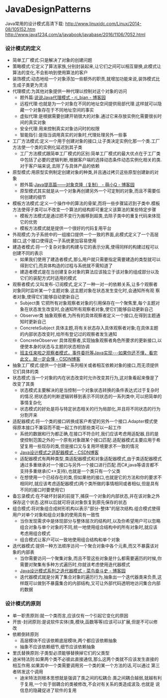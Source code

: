 # JavaDesignPatterns
Java常用的设计模式高清下载:
http://www.linuxidc.com/Linux/2014-08/105152.htm
http://www.java1234.com/a/javabook/javabase/2016/1106/7052.html


### 设计模式的定义
* 简单工厂模式:只是解决了对象的创建问题
* 策略模式:它定义了算法家族,分别封装起来,让它们之间可以相互替换,此模式让算法的变化,不会影响到使用算法的客户
* 装饰模式:动态地给一个对象添加一些额外的职责,就增加功能来说,装饰模式比生成子类更为灵活
* 代理模式:为其他对象提供一种代理以控制对这个对象的访问
   * 题外篇:[说说Java代理模式 - rj_bian - 博客园](https://www.cnblogs.com/chinajava/p/5880870.html) 
   * 远程代理:也就是为一个对象在不同的地址空间提供局部代理.这样就可以隐藏一个对象存在于不同地址空间的事实
   * 虚拟代理:是根据需要创建开销很大的对象.通过它来存放实例化需要很长时间的真实对象
   * 安全代理:用来控制真实对象访问时的权限
   * 智能指引:是指当调用真实的对象时,代理处理另外一些事
* 工厂方法模式:定义一个用于创建对象的接口,让子类决定实例化那一个类.工厂方法使一个类的实例化延迟到其子类
   * 工厂方法模式跟简单工厂模式的区别:简单工厂模式的最大优点在于工厂类中包括了必要的逻辑判断,根据客户端的选择动态条件动态实例化相关的类.
     对于客户端来说,去除了与具体产品的依赖
* 原型模式:用原型实例制定创建对象的种类,并且通过拷贝这些原型创建新的对象
   * 题外篇:[Java提高篇——对象克隆（复制） - 萌小Q - 博客园](https://www.cnblogs.com/Qian123/p/5710533.html)
   * 原型模式其实就是从一个对象再创建另外一个可定制的对象,而且不需要任何创建的细节 
* 模板方法模式:定义一个操作中的算法的骨架,而将一些步骤延迟到子类中.模板方法使得子类可以不改变一个算法的结构即可重定义该算法的某些特定步骤
   * 模板方法模式是通过把不变行为搬移到超类,去除子类中的重复代码来体现它的优势
   * 模板方法模式就是提供一个很好的代码复用平台
* 外观模式:为子系统中的一组接口提供一个一致的界面,此模式定义了一个高层接口,这个接口使得这一子系统更加容易使用
* 建造者模式:将一个复杂对象的构建与它的表示分离,使得同样的构建过程可以创建不同的表示
   * 如果我们使用了建造者模式,那么用户就只需要指定需要建造的类型就可以得到它们,而具体构造的过程与系统就不需知道了
   * 建造者模式是在当创建复杂对象的算法应该独立于该对象的组成部分以及它们的装配方式时适用的模式
* 观察者模式:又叫发布-订阅模式,定义了一种一对一的依赖关系,让多个观察者对象同时监听某一个主题对象.这主题对象在状态发生变化时,会通知所有观
  察者对象,使得它们能够自动更新自己
   * Subject类  它把所有对象观察者对象的引用保存在一个聚焦里,每个主题对象在状态发生改变时,会通知所有观察者对象,使它们能够自动更新自己
   * Observer类 抽象观察者,为所有的具体观察者定义一个接口,在得到主题通知时更新自己
   * ConcreteSubject 具体主题,将有关状态存入具体观察者对象;在具体主题的内部状态改变时,给所有登记过的观察者发生通知
   * ConcreteObserver 具体观察者,实现抽象观察者角色所要求的更新接口,以便使本身的状态与主题的状态相协调
   * [班主任来啦之观察者模式，事件委托等Java实现---如果你还不懂，看完此文，就一定会懂 - CSDN博客](http://blog.csdn.net/XIAXIA__/article/details/41803473) 
 * 抽象工厂模式:提供一个创建一系列相关或者相互依赖对象的接口,而无须提供它们具体的类
 * 状态模式:当一个对象的内在状态改变时允许改变其行为,这对象看起来像是了改变了其类
   * 状态模式主要解决的是当控制一个对象状态转换的条件表达式过于复杂时的情况.把状态的判断逻辑转移到表示不同状态的一系列类中,可以把简单的事情复杂化
   * 状态模式的好处是将与特定状态相关的行为局部化,并且将不同状态的行为分割开来
 * 适配器模式:将一个类的接口转换成客户希望的另外一个接口.Adapter模式使得原本接口不兼容而不能一起工作的那些类可以一起工作
   * 系统的数据和行为都正确,在接口不符合时,我们应该考虑用适配器,目的是使控制范围之外的一个原有对象跟某个接口匹配.适配器模式主要应用于希
     望复用一些现存的类,但是接口又与复用环境要求不一致的情况
   * [Java设计模式之适配器模式 - CSDN博客](http://blog.csdn.net/simplebam/article/details/78437774)
   * 适配器模式有两种类型,类适配器模式和对象适配器模式,由于类适配器模式通过多重继承对一个接口与另外一个接口进行匹配.而C#,java等语言都不
     支持多重继承(C++支持),也就是一个类只有一个父类
   * 在想使用一个已经存在的类,但如果他的接口,也就是它的方法和你的要求不相同时,就应该考虑适配器模式(两个类所做的事情相同或者相似,但是具有
     不同的接口时要使用它)
 * 备忘录模式:在不破坏封装的前提下,捕获一个对象的内部状态,并在该对象之外保存这个状态.这样以后就可将该对象恢复到原先保存的状态
 * 组合模式:将对象组合成树形机构以表示"部分-整体"的层次结构.组合模式使得用户对单个对象和组合对象的使用具有一致性
   * 当你发现需求中是体现部分与整体层次的结构时,以及你希望用户可以忽略组合对象与单个对象的不同,统一地使用组合结构中的所有对象时,就应该
     考虑用组合模式
   * 组合模式让客户可以一致地使用组合结构和单个对象
 * 迭代器模式:提供一种方法顺序访问一个聚合对象中各个元素,而又不暴露该对象的内部表
   * 当你需要访问一个聚集对象,而且不管这些对象是什么都需要遍历的时候,你需要对聚集有多种方式遍历时,你就该考虑使用迭代器模式
   * [Java设计模式系列之迭代器模式 - 菜鸟奋斗史 - 博客园]( https://www.cnblogs.com/ysw-go/p/5384516.html) 
   * 迭代器模式就是分离了集合对象的遍历行为,抽象出一个迭代器类来负责,这样既可以做到不暴露集合的内部结构,又可让外部代码透明地访问集合内部
     的数据
  
   


### 设计模式的原则
* 单一职责原则:就一个类而言,应该仅有一个引起它变化的原因
* 开放-封闭原则:是说软件实体(类,模块,函数等等)应该可以扩展,但是不可以修改
* 依赖倒转原则
  * 高层模块不应该依赖底层模块,两个都应该依赖抽象
  * 抽象不应该依赖细节,细节应该依赖抽象
* 里氏替换原则:子类型必须能够替换掉它们的父类型
* 迪米特法则:如果两个类不必彼此直接通信,那么这两个类就不应该发生直接的相互作用.如果其中一个类需要调用另一个类的某一个方法的话,可以通过
  第三者转发这个调用
   * 迪米特法则根本思想就是强调了类之间的松耦合.类之间耦合越弱,就越有利于复用,一个处于弱耦合的类被修改,不会对有关系的类造成波及.也就是
      说信息的隐藏促进了软件的复用

